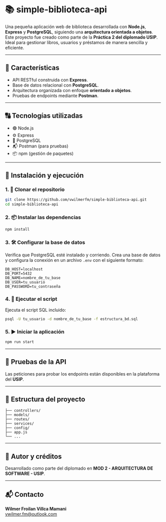 # 📚 simple-biblioteca-api

Una pequeña aplicación web de biblioteca desarrollada con **Node.js**, **Express** y **PostgreSQL**, siguiendo una **arquitectura orientada a objetos**. Este proyecto fue creado como parte de la **Práctica 2 del diplomado USIP**. Ideal para gestionar libros, usuarios y préstamos de manera sencilla y eficiente.

---

## 🚀 Características

- API RESTful construida con **Express**.
- Base de datos relacional con **PostgreSQL**.
- Arquitectura organizada con enfoque **orientado a objetos**.
- Pruebas de endpoints mediante **Postman**.

---

## 🔠 Tecnologías utilizadas

- 🟢 Node.js
- ⚙️ Express
- 🐘 PostgreSQL
- 📬 Postman (para pruebas)
- 📦 npm (gestión de paquetes)

---

## 📅 Instalación y ejecución

### 1. 🔄 Clonar el repositorio

```bash
git clone https://github.com/vwilmerfm/simple-biblioteca-api.git
cd simple-biblioteca-api
```

### 2. 📦 Instalar las dependencias

```bash
npm install
```

### 3. 🛠️ Configurar la base de datos

Verifica que PostgreSQL esté instalado y corriendo. Crea una base de datos y configura la conexión en un archivo `.env` con el siguiente formato:

```
DB_HOST=localhost
DB_PORT=5432
DB_NAME=nombre_de_tu_base
DB_USER=tu_usuario
DB_PASSWORD=tu_contraseña
```

### 4. 🔧 Ejecutar el script

Ejecuta el script SQL incluido:

```bash
psql -U tu_usuario -d nombre_de_tu_base -f estructura_bd.sql
```

### 5. ▶️ Iniciar la aplicación

```bash
npm run start
```

---

## 🤪 Pruebas de la API

Las peticiones para probar los endpoints están disponibles en la plataforma del **USIP**.

---

## 📁 Estructura del proyecto

```plaintext
├── controllers/
├── models/
├── routes/
├── services/
├── config/
├── app.js
└── ...
```

---

## 🧠 Autor y créditos

Desarrollado como parte del diplomado en **MOD 2 - ARQUITECTURA DE SOFTWARE - USIP**.

---

## 📬 Contacto

**Wilmer Froilan Villca Mamani**  
vwilmer.fm@outlook.com
